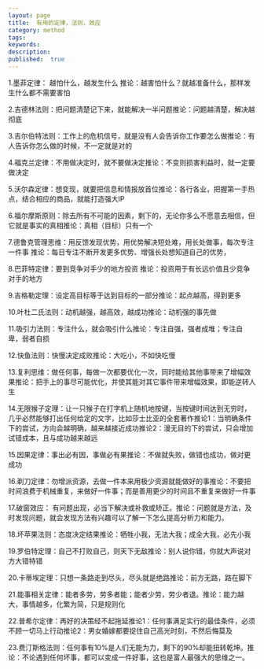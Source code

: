 ```yaml
---
layout: page
title:  有用的定律，法则，效应
category: method
tags:
keywords:
description:
published:  true
---
```



1.墨菲定律： 越怕什么，越发生什么
推论：越害怕什么？就越准备什么，那样发生什么都不需要害怕

2.吉德林法则：把问题清楚记下来，就能解决一半问题推论：问题越清楚，解决越彻底

3.吉尔伯特法则：工作上的危机信号，就是没有人会告诉你工作要怎么做推论：有人告诉你怎么做的时候，不一定就是对的

4.福克兰定律：不用做决定时，就不要做决定推论：不变则损害利益时，就一定要做决定

5.沃尔森定律：想变现，就要把信息和情报放首位推论：各行各业，把握第一手热点，结合相应的商品，就能打造强大IP

6.福尔摩斯原则：除去所有不可能的因素，剩下的，无论你多么不愿意去相信，但它就是事实的真相推论：真相（目标）只有一个

7.德鲁克管理思维：用反馈发现优势，用优势解决短处难，用长处做事，每次专注一件事
推论：每日专注不断开发更多优势、增强长处想知道自己的优势，

8.巴菲特定律：要到竞争对手少的地方投资
推论：投资用于有长远价值且少竞争对手的地方

9.吉格勒定理：设定高目标等于达到目标的一部分推论：起点越高，得到更多

10.叶杜二氏法则：动机越强，越高效，越成功推论：动机强的事先做

11.吸引力法则：专注什么，就会吸引什么推论：专注自强，强者成堆；专注自卑，弱者自损

12.快鱼法则：快慢决定成败推论：大吃小，不如快吃慢

13.复利思维：做任何事，每做一次都要优化一次，同时能给其他事带来了增幅效果推论：把手上的事尽可能优化，并使其能对其它事件带来增幅效果，即能逆转人生

14.无限猴子定理：让一只猴子在打字机上随机地按键，当按键时间达到无穷时，几乎必然能够打出任何给定的文字，比如莎士比亚的全套著作推论1：当明确条件下的尝试，方向会越明确，越来越接近成功推论2：漫无目的下的尝试，只会增加试错成本，且与成功越来越远

15.因果定律：事出必有因，事做必有果推论：不做就失败，做错也成功，做对更成功

16.剃刀定律：勿增派资源，去做一件本来用极少资源就能做好的事推论：不要把时间浪费于机械重复，来做好一件事；而是善用更少的时间且不重复来做好一件事

17.破窗效应： 有问题出现，必当下解决或补救或矫正。推论：问题就是方法，及时发现问题，就会发现方法有兴趣可以了解一下怎么提高分析力和能力。

18.坏苹果法则：态度决定结果推论：牺牲小我，无法大我；成全大我，必先小我

19.罗伯特定理：自己不打败自己，则天下无敌推论：别人说你错，你就大声说对方大错特错

20.卡蒂埃定理：只想一条路走到尽头，尽头就是绝路推论：前方无路，路在脚下

21.能事相关定律：能者多劳，劳多者能；能者少劳，劳少者退。推论：能力越大，事情越多，化繁为简，只是规则化

22.普希尔定律：再好的决策经不起拖延推论1：任何事满足实行的最佳条件，必须不顾一切马上行动推论2：男女婚嫁都要捉住自己高光时刻，不然后悔莫及

23.费汀斯格法则：任何事有10%是人们无能为力，剩下的90%却能扭转乾坤。推论：不论遇到任何坏事，都可以变成一件好事，这也是富人最强大的思维之一。